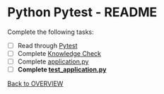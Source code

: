 # Python Pytest - README
Complete the following tasks:
- [ ] Read through [Pytest](pytest.md)
- [ ] Complete [Knowledge Check](knowledge_check.md)
- [ ] Complete [application.py](application.py)
- [ ] **Complete [test_application.py](test_application.py)**

[Back to OVERVIEW](../README.md)